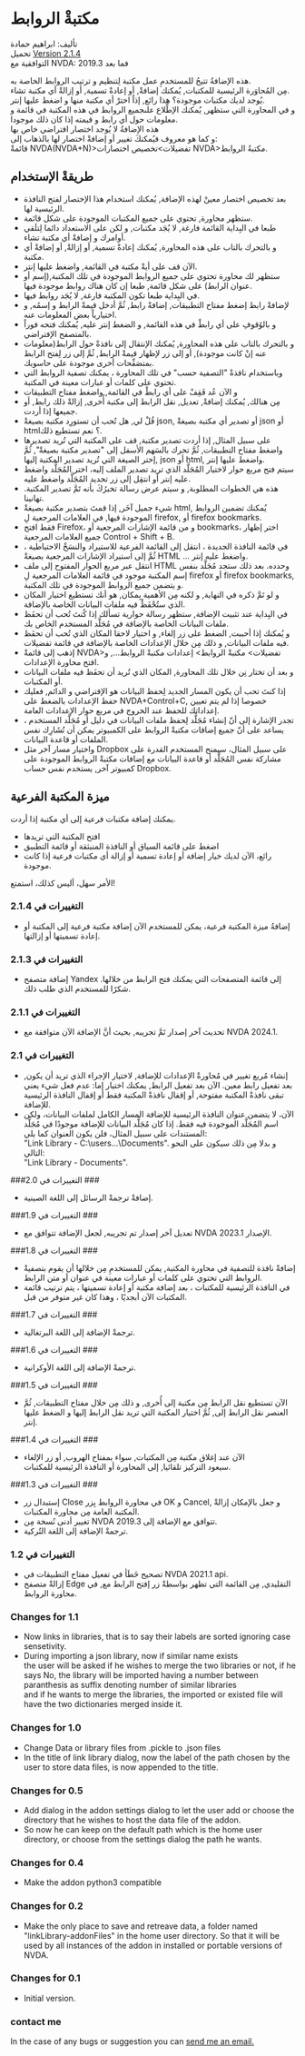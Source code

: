# مكتبةْ الروابط #

تأليف: ابراهيم حمادة  
تحميل [Version 2.1.4][1]  
التوافقية مع NVDA: 2019.3 فما بعد  

هذه الإضافةُ تتيحُ للمستخدمِ عمل مكتبة لِتنظيم و ترتيب الروابط الخاصة به.  
مِن المُحاوَرة الرئيسية للمكتبات, يُمكنك إضافةْ, أو إعادةْ تسمية, أو إزالةْ أي مكتبة تشاء.  
يُوجد لديك مكتبات موجودة؟ هذا رائع, إذاً اخترْ أي مكتبة منها و اضغط عليها إنتر.  
و في المحاورة التي ستظهر, يُمكنك الإطِّلاع علىجميع الروابط في هذه المكتبة في قائمة و معلومات حول أي رابط و قيمته إذا كان ذلك موجودا.  
هذه الإضافةُ لا يُوجد اختصار افتراضي خاص بها  
و كما هو معروف فيُمكنكَ تغيير أو إضافةْ اختصار لها بالذهاب إلى:  
قائمةْ NVDA(NVDA+N)>تفضيلات>تخصيص اختصارات NVDA>مكتبةُ الروابط.  

## طريقةْ الإستخدام ##

*	بعد تخصيص اختصار معينْ لهذه الإضافة, يُمكنك استخدام هذا الإختصار لفتح النافذة الرئيسية لها.  
*	ستظهر محاورة, تحتوي على جميع المكتبات الموجودة على شكل قائمة.  
*	طبعا في البِداية القائمة فارغة, لا يُجَد مكتبات, و لكن على الاستعداد دائما لِتلَقي أوامرك و إضافةْ أي مكتبة تشاء.  
*	و بالتحرك بالتاب على هذه المحاورة, يُمكنك إعادةْ تسمية, أو إزالةْ, أو إضافةْ أي مكتبة.  
*	الآن قف على أيةْ مكتبة في القائمة, واضغط عليها إنتر.  
*	ستظهر لك محاورة تحتوي على جميع الروابط الموجودة في تلك المكتبة,(إسم أو عنوان الرابط) على شكل قائمة, طبعا إن كان هناك روابط موجودة فيها.  
*	في البِداية طبعا تكون المكتبة فارغة, لا يُجَد روابط فيها.  
*	لإضافةْ رابط إضغط مفتاح التطبيقات, إضافةْ رابط, ثُمَّ أدخل قيمةْ الرابط و إسمُه, و اختيارياً بعض المعلومات عنه.  
*	و بالوُقوفِ على أي رابطْ في هذه القائمة, و الضغط إنتر عليه, يُمكنك فتحه فوراً بالمتصفح الإفتراضي.  
*	و بالتحرك بالتاب على هذه المحاورة, يُمكنك الإنتقال إلى نافذةْ حول الرابط(معلومات عنه إنْ كانت موجودة), أو إلى زر لإظهار قيمةْ الرابط, ثُمَّ إلى زر لِفتح الرابط بمتصَفِّحات أخرى موجودة على حاسوبك.  
*	وباستخدام نافذةْ "التصفية حسب" في تلك المحاورة ، يمكنك تصفية الروابط التي تحتوي على كلمات أو عبارات معينة في المكتبة.
*	و الآن عُد فَقِفْ على أي رابطْ في القائمة, واضغط مفتاح التطبيقات  
*	مِن هنالك, يُمكنك إضافةْ, تعديل, نقل الرابط إلى مكتبة أُخرى, إزالةْ ذلك رابط, أو جميعها إذا أردت.  
*	قُلْ لي, هل تُحب أن تستورِد مكتبة بصيغةْ json, أو تصدير أي مكتبة بصيغةْ json أو html؟ نعم تستطيع ذلك.  
*	على سبيل المثال, إذا أردت تصدير مكتبة, قف على المكتبة التي تُريد تصديرها واضغط مفتاح التطبيقات, ثُمَّ تحرك بالسَهم الأسفل إلى "تصدير مكتبة بصيغةْ", ثُمَّ إختر الصيغة التي تُريد تصدير المكتبة إليها, json أو html, واضغط عليها إنتر.  
*	سيتم فتح مربع حوار لاختيار المُجَلَّد الذي تريد تصدير الملف إليه، اختر المُجَلَّد واضغط عليه إنتر أو انتقِل إلى زر تحديد المُجَلَّد واضغط عليه.
*	هذه هي الخطوات المطلوبة, و سيتم عرض رسالة تخبرُكَ بأنه تَمَّ تصدير المكتبة. تهانينا.  
*	شيء جميل آخَر, إذا قمتَ بتصدير مكتبة بصيغةْ html, يُمكنك تضمين الروابط الموجودة فيها, في العلامات المرجعية لِ firefox, أو firefox bookmarks.  
*	فقط افتح Firefox، و من قائمة الإشارات المرجعية أو bookmarks، اختر إظهار جميع العلامات المرجعية Control + Shift + B.
*	في قائمة النافذة الجديدة ، انتقل إلى القائمة الفرعية للاستيراد والنسَخْ الاحتياطية ، ثُمَّ إلى استيراد الإشارات المرجعية بصيغةْ HTML ... واضغط عليه إنتر.  
*	انتقل عبر مربع الحوار المفتوح إلى ملف HTML وحدده. بعد ذلك ستجد مُجَلَّد بنفس إسم المكتبة موجود في قائمة العلامات المرجعية لِ firefox أو firefox bookmarks, و يتضمن جميع الروابط الموجودة في تلك المكتبة.   
*	و لو تَمَّ ذكره في النهاية, و لكنه مِن الأهمية بِمكان, هو أنك تستطيع اختيار المكان الذي ستُحْفَظْ فيه ملفات البيانات الخاصة بالإضافة.  
*	في البِداية عند تثبيت الإضافة, ستظهر رسالة حوارية تسألك إذا كُنتَ تُحب أن تحفَظ ملفات البيانات الخاصة بالإضافة في مُجَلَّد المستخدم الخاص بك.  
*	و يُمكنك إذا أحببت, الضغط على زر إلغاء, و اختيار لاحقا المكان الذي تُحب أن تحفَظ فيه ملفات البيانات, و ذلك مِن خلال الإعدادات الخاصة بالإضافة في قائمة تفضيلات.  
*	إذهب إلى قائمةْ NVDA>تفضيلات> مكتبةْ الروابط> إعدادات مكتبةْ الروابط..., و افتح محاورة الإعدادات.  
*	و بعد أن تختار نِن خلال تلك المحاورة, المكان الذي تُريد أن تحفَظ فيه ملفات البيانات أو المكتبات.  
*	إذا كنتَ تحب أن يكون المسار الجديد لِحفظ البيانات هو الإفتراضي و الدائم, فعليك حفظ الإعدادات بالضغط على NVDA+Control+C, خصوصا إذا لم يتم تعيين إعداداتك للحفظ عند الخروج في مربع حوار الإعدادات العامة.  
*	تجدر الإشارة إلى أنّ إنشاء مُجَلَّد لِحفظ ملفات البيانات في دليل أو مُجَلَّد المستخدم ، يساعد على أنّ جميع إضافات مكتبةْ الروابط على الكمبيوتر يمكن أن تُشَارِك نفس الملفات أو قاعدة البيانات.  
*	واختيار مسار آخر مثل Dropbox على سبيل المثال، سيمنح المستخدم القدرة على مشاركة نفس المُجَلَّد أو قاعدة البيانات مع إضافات مكتبةْ الروابط الموجودة على كمبيوتر آخر, يستخدم نفس حساب Dropbox.  

## ميزة المكتبة الفرعية ##

يمكنك إضافة مكتبات فرعية إلى أي مكتبة إذا أردت.

*	افتح المكتبة التي تريدها
*	اضغط على قائمة السياق أو النافذة المنبثقة أو قائمة التطبيق
*	رائع، الآن لديك خيار إضافة أو إعادة تسمية أو إزالة أي مكتبات فرعية إذا كانت موجودة.

الأمر سهل، أليس كذلك، استمتع!

### التغييرات في 2.1.4 ###

*	إضافةُ ميزة المكتبة فرعية، يمكن للمستخدم الآن إضافة مكتبة فرعية إلى المكتبة أو إعادة تسميتها أو إزالتها.

### التغييرات في 2.1.3 ###

*	إضافة متصفح Yandex إلى قائمة المتصفحات التي يمكنك فتح الرابط من خلالها. شكرًا للمستخدم الذي طلب ذلك.

### التغييرات في 2.1.1 ###

*	تحديث آخر إصدار تَمَّ تجريبه, بحيث أنَّ الإضافة الآن متوافقة مع NVDA 2024.1.

### التغييرات في 2.1 ###

*	إنشاء مُربع تغيير في مُحاورةْ الإعدادات للإضافة, لاختيار الإجراء الذي تريد أن يكون, بعد تفعيل رابط معين.
الآن بعد تفعيل الرابط, يمكنك اختيار إما: عدم فعل شيء يعني تبقى نافذةْ المكتبة مفتوحة, أو إقفال نافذةْ المكتبة فقط أو إقفال النافذة الرئيسية للإضافة.
*	الآن، لا يتضمن عنوان النافذة الرئيسية للإضافة المسار الكامل لملفات البيانات، ولكن اسم المُجَلَّد الموجودة فيه فقط.
إذا كان مُجَلَّد البيانات للإضافة موجودًا في مُجَلَّد المستندات على سبيل المثال، فلن يكون العنوان كما يلي:  
"Link Library - C:\users\...\Documents". و بدلا مِن ذلك سيكون على النحو التالي:  
"Link Library - Documents".

###التغييرات في 2.0 ###

*	إضافةْ ترجمةْ الرسائل إلى اللغة الصينية.

###التغييرات في 1.9 ###

*	تعديل آخر إصدار تم تجريبه, لجعل الإضافة تتوافق مع NVDA الإصدار 2023.1.

###التغييرات في 1.8 ###

*	إضافةْ نافذة للتصفية في محاورة المكتبة, يمكن للمستخدمِ مِن خلالها أن يقوم بتصفيةْ الروابط التي تحتوي على كلمات أو عبارات معينة في عنوان أو متن الرابط.
*	في النافذة الرئيسية للمكتبات ، بعد إضافة مكتبة أو إعادة تسميتها ، يتم ترتيب قائمة المكتبات الآن أبجديًا ، وهذا كان غير متوفر من قبل.

###التغييرات في 1.7 ###

*	ترجمةْ الإضافة إلى اللغة البرتغالية.

###التغييرات في 1.6 ###

*	ترجمةْ الإضافة إلى اللغة الأوكرانية.

###التغييرات في 1.5 ###

*	الآن تستطيع نقل الرابط مِن مكتبة إلى أُخرى, و ذلك مِن خلال مفتاح التطبيقات, ثُمَّ العنصر نقل الرابط إلى, ثُمَّ اختيار المكتبة التي تريد نقل الرابط إليها و الضغط عليها إنتر.

###التغييرات في 1.4 ###

*	الآن عند إغلاق مكتبة مِن المكتبات, سواء بمفتاح  الهروب, أو زر الإلغاء  
سيعود التركيز تلقائيا, إلى المحاورة أو النافذة الرئيسية للمكتبات.

###التغييرات في 1.3 ###

*	إستبدال زر Close في محاورة الروابط بِزر OK و Cancel, و جعل بالإمكان إزالةْ المكتبة العامة مِن محاورة المكتبات.  
*	تغيير أدنى نُسخة مِن NVDA تتوافق مع الإضافة إلى 2019.3.  
*	ترجمةْ الإضافة إلى اللغة التُركية.  

### التغييرات في 1.2 ###

*	تصحيح خَطَأ في تفعيل مفتاح التطبيقات في NVDA 2021.1 api.  
*	إزالةْ متصفح Edge التقليدي, مِن القائمة التي تظهر بواسطةْ زر إفتح الرابط مع, في محاورة الروابط.  

### Changes for 1.1 ###

*	Now links in libraries, that is to say their labels are sorted ignoring case sensetivity.  
*	During importing a json library, now if similar name exists  
the user will be asked if he wishes to merge the two libraries or not, if he says No, the library will be imported having a number between paranthesis as suffix denoting number of similar libraries  
and if he wants to merge the libraries, the imported or existed file will have the two dictionaries merged inside it.  

### Changes for 1.0 ###

*	Change Data or library files from .pickle to .json files
*	In the title of link library dialog, now the label of the path chosen by the user to store data files, is now appended to the title.  

### Changes for 0.5 ###

*	Add dialog in the addon settings dialog to let the user add or choose the directory that he wishes to host the data file of the addon.  
*	So now he can keep on the default path which is the home user directory, or choose from the settings dialog the path he wants.  

### Changes for 0.4 ###

*	Make the addon python3 compatible  

### Changes for 0.2 ###

*	Make the only place to save and retreave data, a folder named "linkLibrary-addonFiles" in the home user directory. So that it will be used by all instances of the addon in installed or portable versions of NVDA.

### Changes for 0.1 ###

*	Initial version.

### contact me ###

In the case of any bugs or suggestion you can [send me an email.](mailto:ibra.hamadeh@hotmail.com)

[1]: https://github.com/ibrahim-s/linkLibrary/releases/download/v2.1.4/linkLibrary-2.1.4.nvda-addon

